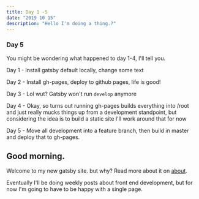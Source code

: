 ```yaml
---
title: Day 1 -5
date: "2019 10 15"
description: "Hello I'm doing a thing.?"
---
```


### Day 5

 You might be wondering what happened to day 1-4, I'll tell you.
 
 Day 1 - Install gatsby default locally, change some text
 
 Day 2 - Install gh-pages, deploy to github pages, life is good!
 
 Day 3 - Lol wut? Gatsby won't run `develop` anymore
 
 Day 4 - Okay, so turns out running gh-pages builds everything into /root
   and just really mucks things up from a development standpoint, but
   considering the idea is to build a static site I'll work around that for
   now
 
 Day 5 - Move all development into a feature branch, then build in master
   and deploy that to gh-pages.
 

   

    

## Good morning.
Welcome to my new gatsby site. but why? Read more about it on
[about](/about).
      
      
Eventually I'll be doing weekly posts about front end development, but
for now I'm going to have to be happy with a single page.
      

